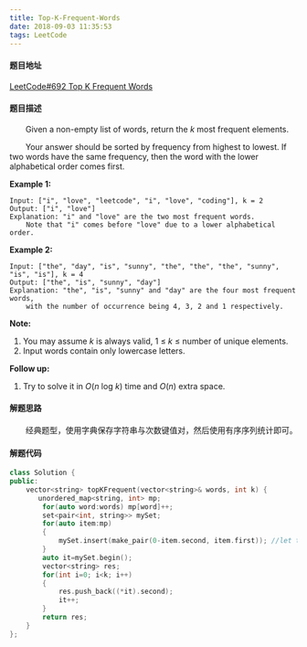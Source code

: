 ```yaml
---
title: Top-K-Frequent-Words
date: 2018-09-03 11:35:53
tags: LeetCode
---
```


#### 题目地址

[LeetCode#692 Top K Frequent Words](https://leetcode.com/problems/top-k-frequent-words/description/)

#### 题目描述

&emsp;&emsp;Given a non-empty list of words, return the *k* most frequent elements.

&emsp;&emsp;Your answer should be sorted by frequency from highest to lowest. If two words have the same frequency, then the word with the lower alphabetical order comes first.

<!--more-->

**Example 1:**

```
Input: ["i", "love", "leetcode", "i", "love", "coding"], k = 2
Output: ["i", "love"]
Explanation: "i" and "love" are the two most frequent words.
    Note that "i" comes before "love" due to a lower alphabetical order.
```

**Example 2:**

```
Input: ["the", "day", "is", "sunny", "the", "the", "the", "sunny", "is", "is"], k = 4
Output: ["the", "is", "sunny", "day"]
Explanation: "the", "is", "sunny" and "day" are the four most frequent words,
    with the number of occurrence being 4, 3, 2 and 1 respectively.
```

**Note:**

1. You may assume *k* is always valid, 1 ≤ *k* ≤ number of unique elements.
2. Input words contain only lowercase letters.

**Follow up:**

1. Try to solve it in *O*(*n* log *k*) time and *O*(*n*) extra space.

#### 解题思路

&emsp;&emsp;经典题型，使用字典保存字符串与次数键值对，然后使用有序序列统计即可。

#### 解题代码

```c++
class Solution {
public:
    vector<string> topKFrequent(vector<string>& words, int k) {
       unordered_map<string, int> mp;
        for(auto word:words) mp[word]++;
        set<pair<int, string>> mySet;
        for(auto item:mp)
        {
            mySet.insert(make_pair(0-item.second, item.first)); //let the most frequent become the smallest
        }
        auto it=mySet.begin();
        vector<string> res;
        for(int i=0; i<k; i++)
        {
            res.push_back((*it).second);
            it++;
        }
        return res;
    }
};
```

